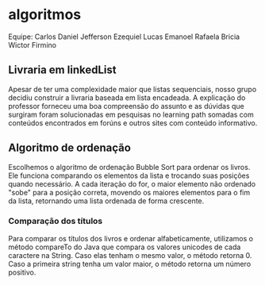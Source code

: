 # algoritmos
Equipe:
Carlos Daniel
Jefferson Ezequiel
Lucas Emanoel
Rafaela Bricia
Wictor Firmino

## Livraria em linkedList
Apesar de ter uma complexidade maior que listas sequenciais, nosso grupo decidiu
construir a livraria baseada em lista encadeada. A explicação do professor forneceu
uma boa compreensão do assunto e as dúvidas que surgiram foram solucionadas em 
pesquisas no learning path somadas com conteúdos encontrados em forúns e outros sites
com conteúdo informativo.

## Algoritmo de ordenação
Escolhemos o algoritmo de ordenação Bubble Sort para ordenar os livros. 
Ele funciona comparando os elementos da lista e trocando suas posições quando necessário. 
A cada iteração do for, o maior elemento não ordenado "sobe" para a posição correta, 
movendo os maiores elementos para o fim da lista, retornando uma lista ordenada de forma crescente.

### Comparação dos títulos
Para comparar os títulos dos livros e ordenar alfabeticamente, utilizamos o método compareTo
do Java que compara os valores unicodes de cada caractere na String. Caso elas tenham o mesmo valor, 
o método retorna 0. Caso a primeira string tenha um valor maior, o método retorna um número positivo. 



